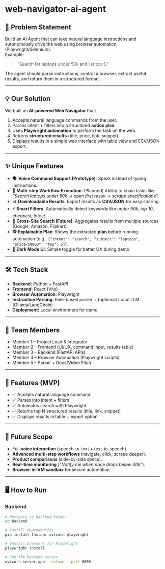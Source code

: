 # web-navigator-ai-agent

## 🚀 Problem Statement
Build an AI Agent that can take natural language instructions and autonomously drive the web using browser automation (Playwright/Selenium).  
Example:  
> "Search for laptops under 50k and list top 5."

The agent should parse instructions, control a browser, extract useful results, and return them in a structured format.

---

## 💡 Our Solution
We built an **AI-powered Web Navigator** that:
1. Accepts natural language commands from the user.
2. Parses intent + filters into a structured **action plan**.
3. Uses **Playwright automation** to perform the task on the web.
4. Returns **structured results** (title, price, link, snippet).
5. Displays results in a simple web interface with table view and CSV/JSON export.

---

## ✨ Unique Features
- 🗣️ **Voice Command Support (Prototype)**: Speak instead of typing instructions.  
- 🧩 **Multi-step Workflow Execution**: (Planned) Ability to chain tasks like *“Search laptops under 50k → open first result → scrape specifications”*.  
- 📊 **Downloadable Results**: Export results as **CSV/JSON** for easy sharing.  
- ⚡ **Smart Filters**: Automatically detect keywords like *under 50k*, *top 10*, *cheapest*, *latest*.  
- 🔄 **Cross-Site Search (Future)**: Aggregates results from multiple sources (Google, Amazon, Flipkart).  
- 🕵️ **Explainable Plan**: Shows the extracted **plan** before running automation (e.g., `{"intent": "search", "subject": "laptops", "price<50000", "top": 5}`).  
- 🌙 **Dark Mode UI**: Simple toggle for better UX during demo.  

---

## 🛠️ Tech Stack
- **Backend:** Python + FastAPI  
- **Frontend:** React (Vite)  
- **Browser Automation:** Playwright  
- **Instruction Parsing:** Rule-based parser + (optional) Local LLM (Ollama/LangChain)  
- **Deployment:** Local environment for demo  

---

## 👥 Team Members
- Member 1 – Project Lead & Integrator  
- Member 2 – Frontend (UI/UX, command input, results table)  
- Member 3 – Backend (FastAPI APIs)  
- Member 4 – Browser Automation (Playwright scripts)  
- Member 5 – Parser + Docs/Video Pitch  

---

## 🔑 Features (MVP)
- ✅ Accepts natural language command  
- ✅ Parses into intent + filters  
- ✅ Automates search with Playwright  
- ✅ Returns top N structured results (title, link, snippet)  
- ✅ Displays results in table + export option  

---

## 🔮 Future Scope
- Full **voice interaction** (speech-to-text + text-to-speech).  
- **Advanced multi-step workflows** (navigate, click, scrape deeper).  
- **Product comparisons** (side-by-side specs).  
- **Real-time monitoring** (*“Notify me when price drops below 40k”*).  
- **Browser-in-VM sandbox** for secure automation.  

---

## 🖥️ How to Run

### Backend
```bash
# Navigate to backend folder
cd backend

# Install dependencies
pip install fastapi uvicorn playwright

# Install browsers for Playwright
playwright install

# Run the backend server
uvicorn server:app --reload --port 8000
